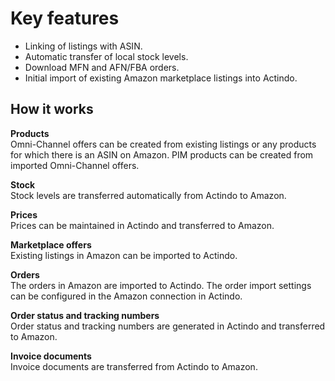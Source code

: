 # Key features

- Linking of listings with ASIN.
- Automatic transfer of local stock levels.
- Download MFN and AFN/FBA orders.
- Initial import of existing Amazon marketplace listings into Actindo.


## How it works

**Products**   
Omni-Channel offers can be created from existing listings or any products for which there is an ASIN on Amazon. PIM products can be created from imported Omni-Channel offers.

**Stock**   
Stock levels are transferred automatically from Actindo to Amazon.

**Prices**   
Prices can be maintained in Actindo and transferred to Amazon.

**Marketplace offers**   
Existing listings in Amazon can be imported to Actindo.

**Orders**   
The orders in Amazon are imported to Actindo. The order import settings can be configured in the Amazon connection in Actindo.

**Order status and tracking numbers**   
Order status and tracking numbers are generated in Actindo and transferred to Amazon.

**Invoice documents**   
Invoice documents are transferred from Actindo to Amazon.
